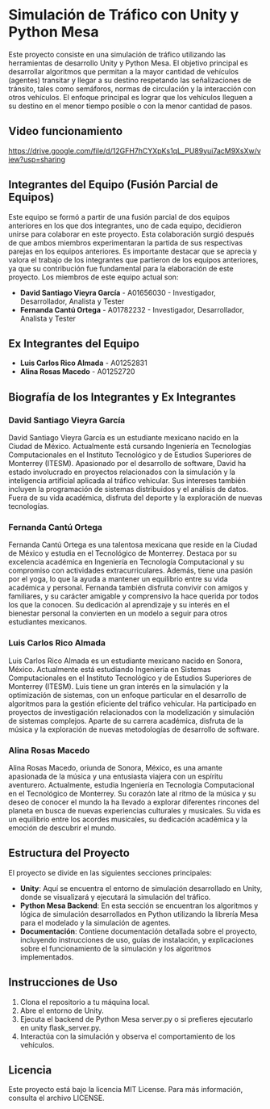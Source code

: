 # Simulación de Tráfico con Unity y Python Mesa

Este proyecto consiste en una simulación de tráfico utilizando las herramientas de desarrollo Unity y Python Mesa. El objetivo principal es desarrollar algoritmos que permitan a la mayor cantidad de vehículos (agentes) transitar y llegar a su destino respetando las señalizaciones de tránsito, tales como semáforos, normas de circulación y la interacción con otros vehículos. El enfoque principal es lograr que los vehículos lleguen a su destino en el menor tiempo posible o con la menor cantidad de pasos.

## Video funcionamiento
https://drive.google.com/file/d/12GFH7hCYXpKs1qL_PU89yui7acM9XsXw/view?usp=sharing

## Integrantes del Equipo (Fusión Parcial de Equipos)
Este equipo se formó a partir de una fusión parcial de dos equipos anteriores en los que dos integrantes, uno de cada equipo, decidieron unirse para colaborar en este proyecto. Esta colaboración surgió después de que ambos miembros experimentaran la partida de sus respectivas parejas en los equipos anteriores. Es importante destacar que se aprecia y valora el trabajo de los integrantes que partieron de los equipos anteriores, ya que su contribución fue fundamental para la elaboración de este proyecto. Los miembros de este equipo actual son:

- **David Santiago Vieyra García** - A01656030 - Investigador, Desarrollador, Analista y Tester
- **Fernanda Cantú Ortega** - A01782232 - Investigador, Desarrollador, Analista y Tester

## Ex Integrantes del Equipo

- **Luis Carlos Rico Almada** - A01252831
- **Alina Rosas Macedo** - A01252720 

## Biografía de los Integrantes y Ex Integrantes

### David Santiago Vieyra García

David Santiago Vieyra García es un estudiante mexicano nacido en la Ciudad de México. Actualmente está cursando Ingeniería en Tecnologías Computacionales en el Instituto Tecnológico y de Estudios Superiores de Monterrey (ITESM). Apasionado por el desarrollo de software, David ha estado involucrado en proyectos relacionados con la simulación y la inteligencia artificial aplicada al tráfico vehicular. Sus intereses también incluyen la programación de sistemas distribuidos y el análisis de datos. Fuera de su vida académica, disfruta del deporte y la exploración de nuevas tecnologías.

### Fernanda Cantú Ortega

Fernanda Cantú Ortega es una talentosa mexicana que reside en la Ciudad de México y estudia en el Tecnológico de Monterrey. Destaca por su excelencia académica en Ingeniería en Tecnología Computacional y su compromiso con actividades extracurriculares. Además, tiene una pasión por el yoga, lo que la ayuda a mantener un equilibrio entre su vida académica y personal. Fernanda también disfruta convivir con amigos y familiares, y su carácter amigable y comprensivo la hace querida por todos los que la conocen. Su dedicación al aprendizaje y su interés en el bienestar personal la convierten en un modelo a seguir para otros estudiantes mexicanos.

### Luis Carlos Rico Almada

Luis Carlos Rico Almada es un estudiante mexicano nacido en Sonora, México. Actualmente está estudiando Ingeniería en Sistemas Computacionales en el Instituto Tecnológico y de Estudios Superiores de Monterrey (ITESM). Luis tiene un gran interés en la simulación y la optimización de sistemas, con un enfoque particular en el desarrollo de algoritmos para la gestión eficiente del tráfico vehicular. Ha participado en proyectos de investigación relacionados con la modelización y simulación de sistemas complejos. Aparte de su carrera académica, disfruta de la música y la exploración de nuevas metodologías de desarrollo de software.

### Alina Rosas Macedo
Alina Rosas Macedo, oriunda de Sonora, México, es una amante apasionada de la música y una entusiasta viajera con un espíritu aventurero. Actualmente, estudia Ingeniería en Tecnología Computacional en el Tecnológico de Monterrey. Su corazón late al ritmo de la música y su deseo de conocer el mundo la ha llevado a explorar diferentes rincones del planeta en busca de nuevas experiencias culturales y musicales. Su vida es un equilibrio entre los acordes musicales, su dedicación académica y la emoción de descubrir el mundo.

## Estructura del Proyecto

El proyecto se divide en las siguientes secciones principales:

- **Unity**: Aquí se encuentra el entorno de simulación desarrollado en Unity, donde se visualizará y ejecutará la simulación del tráfico.
- **Python Mesa Backend**: En esta sección se encuentran los algoritmos y lógica de simulación desarrollados en Python utilizando la librería Mesa para el modelado y la simulación de agentes.
- **Documentación**: Contiene documentación detallada sobre el proyecto, incluyendo instrucciones de uso, guías de instalación, y explicaciones sobre el funcionamiento de la simulación y los algoritmos implementados.

## Instrucciones de Uso

1. Clona el repositorio a tu máquina local.
2. Abre el entorno de Unity.
3. Ejecuta el backend de Python Mesa server.py o si prefieres ejecutarlo en unity flask_server.py.
4. Interactúa con la simulación y observa el comportamiento de los vehículos.

## Licencia

Este proyecto está bajo la licencia MIT License. Para más información, consulta el archivo LICENSE.
